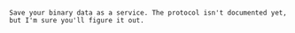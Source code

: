 ​

    Save your binary data as a service. The protocol isn't documented yet, but I'm sure you'll figure it out.

